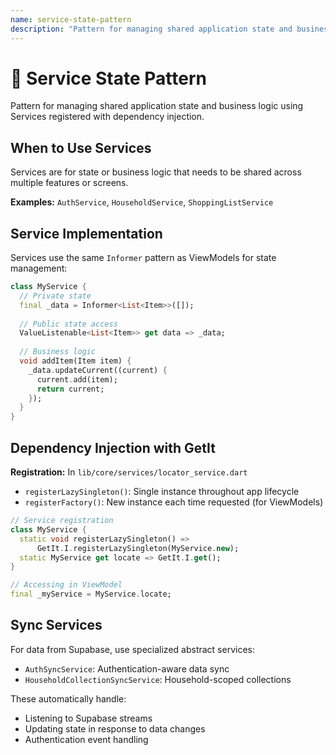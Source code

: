 ```yaml
---
name: service-state-pattern
description: "Pattern for managing shared application state and business logic using Services with dependency injection."
---
```

# 🔧 Service State Pattern

Pattern for managing shared application state and business logic using Services registered with dependency injection.

## When to Use Services

Services are for state or business logic that needs to be shared across multiple features or screens.

**Examples:** `AuthService`, `HouseholdService`, `ShoppingListService`

## Service Implementation

Services use the same `Informer` pattern as ViewModels for state management:

```dart
class MyService {
  // Private state
  final _data = Informer<List<Item>>([]);
  
  // Public state access
  ValueListenable<List<Item>> get data => _data;
  
  // Business logic
  void addItem(Item item) {
    _data.updateCurrent((current) {
      current.add(item);
      return current;
    });
  }
}
```

## Dependency Injection with GetIt

**Registration:** In `lib/core/services/locator_service.dart`

- `registerLazySingleton()`: Single instance throughout app lifecycle
- `registerFactory()`: New instance each time requested (for ViewModels)

```dart
// Service registration
class MyService {
  static void registerLazySingleton() => 
      GetIt.I.registerLazySingleton(MyService.new);
  static MyService get locate => GetIt.I.get();
}

// Accessing in ViewModel
final _myService = MyService.locate;
```

## Sync Services

For data from Supabase, use specialized abstract services:
- `AuthSyncService`: Authentication-aware data sync
- `HouseholdCollectionSyncService`: Household-scoped collections

These automatically handle:
- Listening to Supabase streams
- Updating state in response to data changes
- Authentication event handling